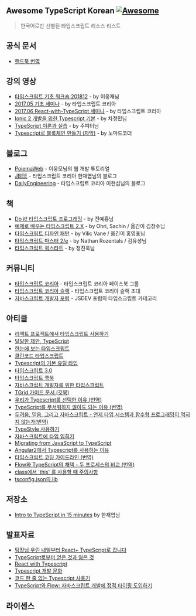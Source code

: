 ## Awesome TypeScript Korean [![Awesome](https://cdn.rawgit.com/sindresorhus/awesome/d7305f38d29fed78fa85652e3a63e154dd8e8829/media/badge.svg)](https://github.com/sindresorhus/awesome)
> 한국어로만 선별된 타입스크립트 리소스 리스트

## 공식 문서

- [핸드북 번역](https://typescript-kr.github.io)

## 강의 영상

- [타입스크립트 기초 워크숍 201812](https://www.youtube.com/playlist?list=PLV6pYUAZ-ZoFwOspuVHBvmhQRalqvj7Jf) - by 이웅재님
- [2017.05 기초 세미나](https://www.youtube.com/playlist?list=PLV6pYUAZ-ZoEBNDzOxzToMqv-V1QGlU0T) - by 타입스크립트 코리아
- [2017.06 React-with-TypeScript 세미나](https://www.youtube.com/playlist?list=PLV6pYUAZ-ZoHx0OjUduzaFSZ4_cUqXLm0) - by 타입스크립트 코리아
- [Ionic 2 개발을 위한 Typescript 기본](https://www.youtube.com/playlist?list=PL_sanVl1UIb3ZDNpSiHidJmUK6ipQPEia) - by 차정민님
- [TypeScript 이론과 실습](https://www.youtube.com/playlist?list=PLlSZlNj22M7S1HmF3Vs8TJ2gUq_0xNN6-) - by 주피터님
- [Typescript로 블록체인 만들기 (자막)](https://www.youtube.com/playlist?list=PL7jH19IHhOLNM5mePXxbpnPefi6PiiNCX) - by 노마드코더

## 블로그

- [PoiemaWeb](https://poiemaweb.com) - 이웅모님의 웹 개발 튜토리얼
- [JBEE](https://jaeyeophan.github.io/categories/TypeScript) - 타입스크립트 코리아 한재엽님의 블로그
- [DailyEngineering](https://hyunseob.github.io/categories/JavaScript/TypeScript) - 타입스크립트 코리아 이현섭님의 블로그

## 책
- [Do it! 타입스크립트 프로그래밍](http://www.easyspub.co.kr/20_Menu/BookView/356/PUB) - by 전예홍님
- [예제로 배우는 타입스크립트 2.X](http://www.kyobobook.co.kr/product/detailViewKor.laf?barcode=9791161340265) -  by Ohri, Sachin / 옮긴이 김창수님
- [타입스크립트 디자인 패턴](http://acornpub.co.kr/book/typescript-design-patterns) - by Vilic Vane / 옮긴이 홍영표님
- [타입스크립트 마스터 2/e](http://acornpub.co.kr/book/mastering-typescript-2e) - by Nathan Rozentals / 김유성님
- [타입스크립트 퀵스타트](http://www.yes24.com/24/goods/59719961) - by 정진욱님

## 커뮤니티

- [타입스크립트 코리아](https://www.facebook.com/groups/TSKorea) - 타입스크립트 코리아 페이스북 그룹
- [타입스크립트 코리아 슬랙](https://ts-korea.now.sh) - 타입스크립트 코리아 슬랙 초대
- [자바스크립트 개발자 포럼](https://jsdev.kr/c/js/ts) - JSDEV 포럼의 타입스크립트 카테고리

## 아티클

- [리액트 프로젝트에서 타입스크립트 사용하기](https://velog.io/@velopert/series/react-with-typescript)
- [달달한 제안, TypeScript](https://jbee.io/typescript/you_might_need_typescript)
- [한눈에 보는 타입스크립트](https://heropy.blog/2020/01/27/typescript)
- [클린코드 타입스크립트](https://github.com/738/clean-code-typescript)
- [Typescript의 기본 유틸 타입](http://blog.martinwork.co.kr/typescript/2019/05/28/typescript-util-types.html)
- [타입스크립트 3.0](https://engineering.huiseoul.com/%ED%83%80%EC%9E%85%EC%8A%A4%ED%81%AC%EB%A6%BD%ED%8A%B8-3-0-99e5d45ec439)
- [타입스크립트 쿡북](https://www.notion.so/TypeScript-Cookbook-727820ac0d4544498ebe732e940816f4)
- [자바스크립트 개발자를 위한 타입스크립트](https://ahnheejong.gitbook.io/ts-for-jsdev)
- [TGrid 가이드 문서 (깃북)](https://tgrid.dev/ko)
- [우리가 Typescript를 선택한 이유 (번역)](https://medium.com/@constell99/%EC%9A%B0%EB%A6%AC%EA%B0%80-typescript%EB%A5%BC-%EC%84%A0%ED%83%9D%ED%95%9C-%EC%9D%B4%EC%9C%A0-b0a423654f1e)
- [TypeScript를 무서워하지 않아도 되는 이유 (번역)](http://han41858.tistory.com/14)
- [두려움, 믿음, 그리고 자바스크립트 - 언제 타입 시스템과 함수형 프로그래밍이 먹히지 않는가(번역)](https://medium.com/@rinae/%EB%B2%88%EC%97%AD-%EB%91%90%EB%A0%A4%EC%9B%80-%EB%AF%BF%EC%9D%8C-%EA%B7%B8%EB%A6%AC%EA%B3%A0-%EC%9E%90%EB%B0%94%EC%8A%A4%ED%81%AC%EB%A6%BD%ED%8A%B8-%EC%96%B8%EC%A0%9C-%ED%83%80%EC%9E%85-%EC%8B%9C%EC%8A%A4%ED%85%9C%EA%B3%BC-%ED%95%A8%EC%88%98%ED%98%95-%ED%94%84%EB%A1%9C%EA%B7%B8%EB%9E%98%EB%B0%8D%EC%9D%B4-%EB%A8%B9%ED%9E%88%EC%A7%80-%EC%95%8A%EB%8A%94%EA%B0%80-dde33972301f)
- [TypeStyle 사용하기](https://adhrinae.github.io/posts/typestyle-basic)
- [자바스크립트에 타입 입히기](https://medium.com/@FourwingsY/%EC%9E%90%EB%B0%94%EC%8A%A4%ED%81%AC%EB%A6%BD%ED%8A%B8%EC%97%90-%ED%83%80%EC%9E%85-%EC%9E%85%ED%9E%88%EA%B8%B0-9c7b7bb82b30)
- [Migrating from JavaScript to TypeScript](https://engineering.huiseoul.com/migrating-from-javascript-to-typescript-5f32a81099e4)
- [Angular2에서 Typescript를 사용하는 이유](http://www.notforme.kr/archives/1809)
- [타입스크립트 코딩 가이드라인 (번역)](http://happygrammer.tistory.com/156)
- [Flow와 TypeScript의 채택 - 두 프로세스의 비교 (번역)](https://rhostem.github.io/posts/2017-06-11-adopting-flow-and-typescript)
- [class에서 'this' 를 사용할 때 주의사항](http://norux.me/61)
- [tsconfig.json의 lib](http://norux.me/59)

## 저장소

- [Intro to TypeScript in 15 minutes](https://github.com/JaeYeopHan/intro_to_typescript) by 한재엽님

## 발표자료

- [팀장님 우린 내일부터 React+ TypeScript로 갑니다](https://youtu.be/bpr8ASZny5c)
- [TypeScript로부터 얻은 것과 잃은 것](https://youtu.be/3M92klkicVc)
- [React with Typescript](https://youtu.be/3M92klkicVc)
- [Typescript 개발 문화](https://youtu.be/DLfSgPdyT8k)
- [코드 한 줄 없는 Typescript 사용기](https://youtu.be/O1U2qf0SW8k)
- [TypeScript와 Flow: 자바스크립트 개발에 정적 타이핑 도입하기](https://youtu.be/H16gTwa2J7g)


## 라이센스
